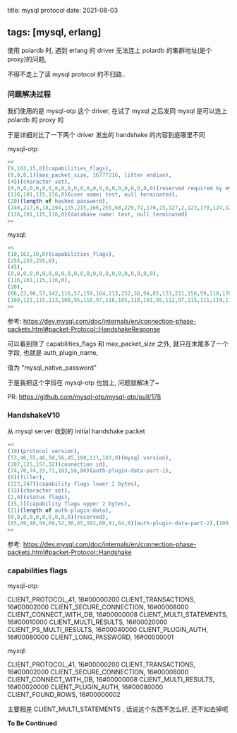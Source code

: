 title: mysql protocol
date: 2021-08-03

tags: [mysql, erlang]
---

使用 polardb 时, 遇到 erlang 的 driver 无法连上 polardb 的集群地址(是个 proxy)的问题,

不得不走上了读 mysql protocol 的不归路..

<!--more-->

### 问题解决过程

我们使用的是 mysql-otp 这个 driver, 在试了 myxql 之后发同 myxql 是可以连上 polardb 的 proxy 的

于是详细对比了一下两个 driver 发出的 handshake 的内容到底哪里不同

mysql-otp:

```erlang
<<
(9,162,15,0)(capabilities_flags),
(0,0,0,1)(max_packet_size, 16777216, litter endian),
(45)(character set),
(0,0,0,0,0,0,0,0,0,0,0,0,0,0,0,0,0,0,0,0,0,0,0)(reserved required by mysql),
(116,101,115,116,0)(user name: test, null terminated),
(20)(length of hashed password),
(240,217,6,18,194,115,215,166,255,68,229,72,170,23,127,2,123,170,124,121)(hashed password),
(116,101,115,116,0)(database name: test, null terminated)
>>
```

myxql:

```erlang
<<
(10,162,10,0)(capabilities_flags),
(255,255,255,0),
(45),
(0,0,0,0,0,0,0,0,0,0,0,0,0,0,0,0,0,0,0,0,0,0,0),
(116,101,115,116,0),
(20),
(66,23,96,57,142,116,57,159,164,213,252,38,94,85,123,211,156,59,118,170),(116,101,115,116,0),
(109,121,115,113,108,95,110,97,116,105,118,101,95,112,97,115,115,119,111,114,100,0)
>>
```

参考: https://dev.mysql.com/doc/internals/en/connection-phase-packets.html#packet-Protocol::HandshakeResponse

可以看到除了 capabilities_flags 和 max_packet_size 之外, 就只在末尾多了一个字段, 也就是 auth_plugin_name, 

值为 "mysql_native_password"

于是我把这个字段在 mysql-otp 也加上, 问题就解决了~

PR: https://github.com/mysql-otp/mysql-otp/pull/178

### HandshakeV10

从 mysql server 收到的 initial handshake packet

```erlang
<<
(10)(protocol version),
(53,46,55,46,50,56,45,108,111,103,0)(mysql version),
(207,125,157,32)(connection id),
(74,70,74,33,71,103,56,80)(auth-plugin-data-part-1),
(0)(filler),
(223,247)(capability flags lower 2 bytes),
(33)(character set),
(2,0)(status flags),
(15,1)(capability flags upper 2 bytes),
(21)(length of auth-plugin-data),
(0,0,0,0,0,0,0,0,0,0)(reserved),
(65,49,40,59,69,52,36,65,102,60,91,64,0)(auth-plugin-data-part-2),(109,121,115,113,108,95,110,97,116,105,118,101,95,112,97,115,115,119,111,114,100,0)(auth-plugin name)
>>
```

参考: https://dev.mysql.com/doc/internals/en/connection-phase-packets.html#packet-Protocol::Handshake

### capabilities flags

mysql-otp:

CLIENT_PROTOCOL_41, 16#00000200
CLIENT_TRANSACTIONS, 16#00002000
CLIENT_SECURE_CONNECTION, 16#00008000
CLIENT_CONNECT_WITH_DB, 16#00000008
CLIENT_MULTI_STATEMENTS, 16#00010000
CLIENT_MULTI_RESULTS, 16#00020000
CLIENT_PS_MULTI_RESULTS, 16#00040000
CLIENT_PLUGIN_AUTH, 16#00080000
CLIENT_LONG_PASSWORD, 16#00000001

myxql:

CLIENT_PROTOCOL_41, 16#00000200
CLIENT_TRANSACTIONS, 16#00002000
CLIENT_SECURE_CONNECTION, 16#00008000
CLIENT_CONNECT_WITH_DB, 16#00000008
CLIENT_MULTI_RESULTS, 16#00020000
CLIENT_PLUGIN_AUTH, 16#00080000
CLIENT_FOUND_ROWS, 16#00000002

主要相差 CLIENT_MULTI_STATEMENTS , 话说这个东西不怎么好, 还不如去掉呢

**To Be Continued**

